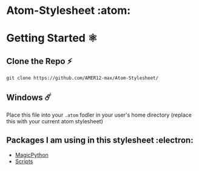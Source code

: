 # Atom-Stylesheet :atom: 

# Getting Started :atom_symbol: 

## Clone the Repo :zap:

````
git clone https://github.com/AMER12-max/Atom-Stylesheet/
````

## Windows :comet:

Place this file into your ```.atom``` fodler in your user's home directory (replace this with your current atom stylesheet)

## Packages I am using in this stylesheet :electron:
* [MagicPython](https://atom.io/packages/magicpython) 
* [Scripts](https://atom.io/packages/script)

